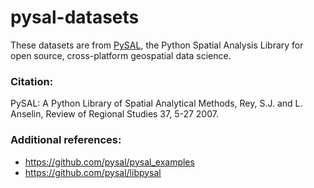 # pysal-datasets

These datasets are from [PySAL](https://pysal.org/), the Python Spatial Analysis Library for open source, cross-platform geospatial data science.

### Citation: 

PySAL: A Python Library of Spatial Analytical Methods, Rey, S.J. and L. Anselin, Review of Regional Studies 37, 5-27 2007.

### Additional references:

- <https://github.com/pysal/pysal_examples>
- <https://github.com/pysal/libpysal>
